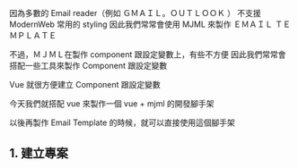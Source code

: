 
因為多數的 Email reader（例如 ＧＭＡＩＬ。ＯＵＴＬＯＯＫ ） 不支援 ModernWeb 常用的 styling
因此我們常常會使用 MJML 來製作 ＥＭＡＩＬ ＴＥＭＰＬＡＴＥ

不過，ＭＪＭＬ在製作 component 跟設定變數上，有些不方便
因此我們常常會搭配一些工具來製作 Component 跟設定變數

Vue 就很方便建立 Component 跟設定變數

今天我們就搭配 vue 來製作一個 vue + mjml 的開發腳手架

以後再製作 Email Template 的時候，就可以直接使用這個腳手架

## 1. 建立專案
